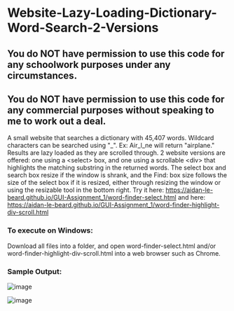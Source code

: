 # Website-Lazy-Loading-Dictionary-Word-Search-2-Versions

## You do NOT have permission to use this code for any schoolwork purposes under any circumstances. 

## You do NOT have permission to use this code for any commercial purposes without speaking to me to work out a deal.

A small website that searches a dictionary with 45,407 words. Wildcard characters can be searched using "\_". Ex: Air\_l\_ne will return "airplane." Results are lazy loaded as they are scrolled through. 2 website versions are offered: one using a \<select\> box, and one using a scrollable \<div\> that highlights the matching substring in the returned words. The select box and search box resize if the window is shrank, and the Find: box size follows the size of the select box if it is resized, either through resizing the window or using the resizable tool in the bottom right. Try it here: https://aidan-le-beard.github.io/GUI-Assignment_1/word-finder-select.html and here: https://aidan-le-beard.github.io/GUI-Assignment_1/word-finder-highlight-div-scroll.html
  
### To execute on Windows:

Download all files into a folder, and open word-finder-select.html and/or word-finder-highlight-div-scroll.html into a web browser such as Chrome.

### Sample Output:

![image](https://user-images.githubusercontent.com/33675444/205211475-49b8e6af-27de-40b7-9398-fcd9fe5c4071.png)

![image](https://user-images.githubusercontent.com/33675444/205211452-f51bec01-b373-40ef-be4c-7aeeea52b9bd.png)

